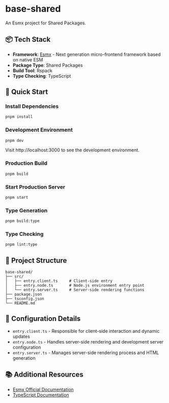 # base-shared

An Esmx project for Shared Packages.

## 📦 Tech Stack

- **Framework**: [Esmx](https://esmnext.com) - Next generation micro-frontend framework based on native ESM
- **Package Type**: Shared Packages
- **Build Tool**: Rspack
- **Type Checking**: TypeScript

## 🚀 Quick Start

### Install Dependencies

```bash
pnpm install
```

### Development Environment

```bash
pnpm dev
```

Visit http://localhost:3000 to see the development environment.

### Production Build

```bash
pnpm build
```

### Start Production Server

```bash
pnpm start
```

### Type Generation

```bash
pnpm build:type
```

### Type Checking

```bash
pnpm lint:type
```

## 📁 Project Structure

```
base-shared/
├── src/
│   ├── entry.client.ts     # Client-side entry
│   ├── entry.node.ts       # Node.js environment entry point
│   └── entry.server.ts     # Server-side rendering functions
├── package.json
├── tsconfig.json
└── README.md
```

## 🔧 Configuration Details

- `entry.client.ts` - Responsible for client-side interaction and dynamic updates
- `entry.node.ts` - Handles server-side rendering and development server configuration
- `entry.server.ts` - Manages server-side rendering process and HTML generation

## 📚 Additional Resources

- [Esmx Official Documentation](https://esmnext.com)
- [TypeScript Documentation](https://www.typescriptlang.org)

